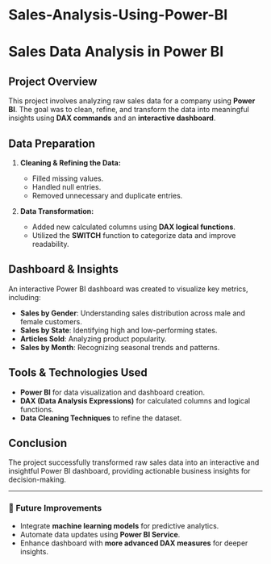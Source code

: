 # Sales-Analysis-Using-Power-BI
# Sales Data Analysis in Power BI

## Project Overview
This project involves analyzing raw sales data for a company using **Power BI**. The goal was to clean, refine, and transform the data into meaningful insights using **DAX commands** and an **interactive dashboard**.

## Data Preparation
1. **Cleaning & Refining the Data:**
   - Filled missing values.
   - Handled null entries.
   - Removed unnecessary and duplicate entries.

2. **Data Transformation:**
   - Added new calculated columns using **DAX logical functions**.
   - Utilized the **SWITCH** function to categorize data and improve readability.

## Dashboard & Insights
An interactive Power BI dashboard was created to visualize key metrics, including:
- **Sales by Gender**: Understanding sales distribution across male and female customers.
- **Sales by State**: Identifying high and low-performing states.
- **Articles Sold**: Analyzing product popularity.
- **Sales by Month**: Recognizing seasonal trends and patterns.

## Tools & Technologies Used
- **Power BI** for data visualization and dashboard creation.
- **DAX (Data Analysis Expressions)** for calculated columns and logical functions.
- **Data Cleaning Techniques** to refine the dataset.

## Conclusion
The project successfully transformed raw sales data into an interactive and insightful Power BI dashboard, providing actionable business insights for decision-making.

---
### 🚀 Future Improvements
- Integrate **machine learning models** for predictive analytics.
- Automate data updates using **Power BI Service**.
- Enhance dashboard with **more advanced DAX measures** for deeper insights.

